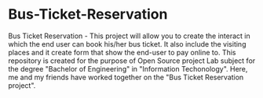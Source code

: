 # Bus-Ticket-Reservation
Bus Ticket Reservation - This project will allow you to create the interact in which the end user can book his/her bus ticket. It also include the visiting places and it create form that show the end-user to pay online to. 
This repository is created for the purpose of Open Source project Lab subject for the degree "Bachelor of Engineering" in "Information Techonology". Here, me and my friends have worked together on the "Bus Ticket Reservation project".
